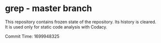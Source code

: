 # grep - master branch

This repository contains frozen state of the repository.
Its history is cleared. It is used only for static code
analysis with Codacy.

Commit Time: 1699948325